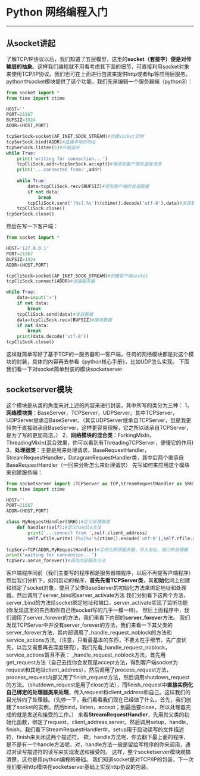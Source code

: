 # Python 网络编程入门

---

## 从socket讲起
了解TCP/IP协议以后，我们知道了五层模型，这里的**socket（套接字）便是对传输层的抽象**。这样我们编程就不用看考虑其下面的细节，可直接利用socket对象来使用TCP/IP协议。我们也可在上面进行包装来提供http或者ftp等应用层服务。
python中socket模块提供了这个功能，我们先来编辑一个服务器端（python3）：
```python
from socket import *
from time import ctime

HOST=''
PORT=21567
BUFSIZ=1024
ADDR=(HOST,PORT)

tcpSerSock=socket(AF_INET,SOCK_STREAM)#创建socket实例
tcpSerSock.bind(ADDR)#连接本地的地址
tcpSerSock.listen(5)#开始监听
while True:
    print('writing for connection...')
    tcpCliSock,addr=tcpSerSock.accept()#接收到客户端的连接请求
    print('...connected from:',addr)
    
    while True:
        data=tcpCliSock.recv(BUFSIZ)#受到客户端的发送数据
        if not data:
            break
        tcpCliSock.send('[%s],%s')%(ctime().decode('utf-8'),data)#发送数据，发送的数据必须是utf-8格式
    tcpCliSock.close()
tcpSerSock.close()
```
然后在写一下客户端：
```python
from socket import *

HOST='127.0.0.1'
PORT=21567
BUFSIZ=1024
ADDR=(HOST,PORT)

tcpCliSock=socket(AF_INET,SOCK_STREAM)#创建客户端socket
tcpCliSock.connect(ADDR)#连接服务器

while True:
    data=input('>')
    if not data:
        break
    tcpCliSock.send(data)#发送数据
    data=tcpCliSock.recv(BUFSIZ)#接收数据
    if not data:
        break
    print(data.decode('utf-8'))
tcpCliSock.close()
```
这样就简单写好了基于TCP的一服务器和一客户端，任何的网络模块都是对这个模块的封装，具体的内容再去参看《python核心手册》，比如UDP怎么实现。
下面我们看一下对socket简单封装的模块socketserver
## socketserver模块
这个模块是从类的角度来对上述的内容来进行封装，其中所写的类分为三种：
1，**网络模块类**：BaseServer，TCPServer，UDPServer。其中TCPServer，UDPServer继承自BaseServer。（其实UDPServer继承自TCPServer，但是我更倾向于直接继承自BaseServer，这样更容易理解，它之所以继承自TCPServer，是为了写的更加简洁。）
2，**网络模块的混合类**：ForkingMixIn，ThreadingMixIn(混合效果，你可以看到有ThreadingTCPServer，便懂它的作用)
3，**处理器类**：主要是用来处理请求，BaseRequestHandler，StreamRequestHandler，DatagramRequestHandler类，其中后两个继承自BaseRequestHandler（一回来分析怎么来处理请求）
先写如何来应用这个模块来创建服务端：
```python
from socketserver import (TCPServer as TCP,StreamRequestHandler as SRH)
from time import ctime

HOST=''
PORT=21567
ADDR=(HOST,PORT)

class MyRequestHandler(SRH):#定义处理器类
    def handler(self):#定义handle方法
        print('...connect from ',self.client_address)
        self.wfile.write('[%s]%s'%(ctime().encode('utf-8'),self.rfile.readline()))#用wfile和rfile来作为文件描述符来操作，socket就是文件描述符
        
tcpServ=TCP(ADDR,MyRequestHandler)#实例化网络服务器，传入地址，端口和处理器
print('waiting for connention...')
tcpServ.serve_forever()#调用内部服务方法
```
客户端程序同前（我们主要写的程序都是服务器端程序，以后不再提客户端程序）
然后我们分析下，如何启动的程序，**首先先看TCPServer类**，其**初始化**同上创建和绑定了socket对象，使用了父类BaseServer的初始化方法来绑定地址和处理器。然后调用了server_bind和server_activate方法
我们分别看下这两个方法，server_bind的方法给socket绑定地址和端口，server_activate实现了监听功能(你发现这里的东西和你自己用socket写的几乎一模一样)。
然后上面程序中，我们调用了server_forever的方法，我们来看下内部的**server_forever**方法。
我们发现TCPServer中并没有server_forever的方法，我们来看一下其父类的server_forever方法，其内部调用了_handle_request_noblock的方法和 service_actions方法,（注意，只看最基本的东西，不要太在乎细节，先广度优先，以后又需要再去深度研究），我们先看_handle_request_noblock，service_actions暂且不表：
_handle_request_noblock方法，首先用get_request方法（自己去找你会发现是accept方法，得到客户端socket为request和其地址client_address），然后调用了process_request方法，process_request内部又用了finish_request方法，然后调用shutdown_request的方法。（shutdown_request是用了close方法），而finish_request中**直接实例化自己绑定的处理器类来处理**，传入request和client_address和自己。这样我们的目光转向了处理器。（先停一下，我们看看我们现在已经做了什么，首先，我们创建了socket的实例，然后bind，listen，accept；到最后要close，所以处理器完成的就是发送和接受的工作。）
来看**StreamRequestHandler**，先用其父类的初始化函数，绑定了request，client_address,server。然后调用setup，handle，finish。我们看下StreamRequestHandler中，setup用于启动读写的文件描述符，finish来关闭这两个描述符。
欸，handle方法呢，你去翻下最上面的程序，是不是有一个handle方法呢，对，handle方法一般是留给写程序的你来调用，通过对读写描述符的读写来实现发送和接受的。
这样，整个socketserver模块就搞清楚，这也是用python编程的基础。
我们知道socket是对TCP/IP的包装，下一次我们要用http模块在socketserver基础上实现http协议的包装。




